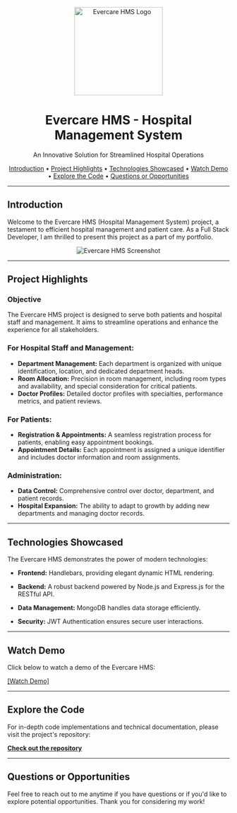 <p align="center">
  <img src="https://your-website.com/hms-logo.png" alt="Evercare HMS Logo" width="200">
</p>

<h1 align="center">Evercare HMS - Hospital Management System</h1>

<p align="center">
  An Innovative Solution for Streamlined Hospital Operations
</p>

<p align="center">
  <a href="#introduction">Introduction</a> •
  <a href="#project-highlights">Project Highlights</a> •
  <a href="#technologies-showcased">Technologies Showcased</a> •
  <a href="#watch-demo">Watch Demo</a> •
  <a href="#explore-the-code">Explore the Code</a> •
  <a href="#questions-or-opportunities">Questions or Opportunities</a>
</p>

---

## Introduction

Welcome to the Evercare HMS (Hospital Management System) project, a testament to efficient hospital management and patient care. As a Full Stack Developer, I am thrilled to present this project as a part of my portfolio.

<p align="center">
  <img src="https://your-website.com/hms-screenshot.png" alt="Evercare HMS Screenshot">
</p>

---

## Project Highlights

### **Objective**

The Evercare HMS project is designed to serve both patients and hospital staff and management. It aims to streamline operations and enhance the experience for all stakeholders.

### **For Hospital Staff and Management:**

- **Department Management:** Each department is organized with unique identification, location, and dedicated department heads.
- **Room Allocation:** Precision in room management, including room types and availability, and special consideration for critical patients.
- **Doctor Profiles:** Detailed doctor profiles with specialties, performance metrics, and patient reviews.

### **For Patients:**

- **Registration & Appointments:** A seamless registration process for patients, enabling easy appointment bookings.
- **Appointment Details:** Each appointment is assigned a unique identifier and includes doctor information and room assignments.

### **Administration:**

- **Data Control:** Comprehensive control over doctor, department, and patient records.
- **Hospital Expansion:** The ability to adapt to growth by adding new departments and managing doctor records.

---

## Technologies Showcased

The Evercare HMS demonstrates the power of modern technologies:

- **Frontend:** Handlebars, providing elegant dynamic HTML rendering.

- **Backend:** A robust backend powered by Node.js and Express.js for the RESTful API.

- **Data Management:** MongoDB handles data storage efficiently.

- **Security:** JWT Authentication ensures secure user interactions.

---

## Watch Demo

Click below to watch a demo of the Evercare HMS:

[[Watch Demo]](https://vimeo.com/825989126)

---

## Explore the Code

For in-depth code implementations and technical documentation, please visit the project's repository:

[**Check out the repository**](https://github.com/ShaheryarRafique/Evercare-HMS)

---

## Questions or Opportunities

Feel free to reach out to me anytime if you have questions or if you'd like to explore potential opportunities. Thank you for considering my work!
